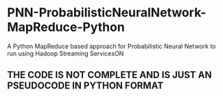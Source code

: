 # PNN-ProbabilisticNeuralNetwork-MapReduce-Python
A Python MapReduce based approach for Probabilistic Neural Network to run using Hadoop Streaming ServicesON

## THE CODE IS NOT COMPLETE AND IS JUST AN PSEUDOCODE IN PYTHON FORMAT
